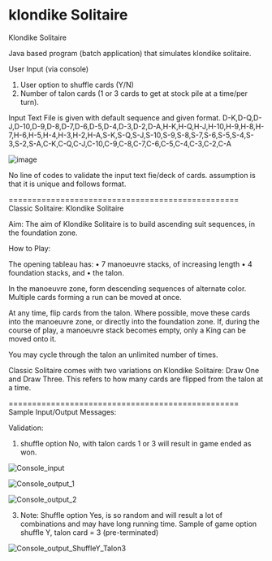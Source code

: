 # klondike Solitaire
Klondike Solitaire

Java based program (batch application) that simulates klondike solitaire.

User Input (via console)
1. User option to shuffle cards (Y/N)
2. Number of talon cards (1 or 3 cards to get at stock pile at a time/per turn).

Input Text File is given with default sequence and given format.
D-K,D-Q,D-J,D-10,D-9,D-8,D-7,D-6,D-5,D-4,D-3,D-2,D-A,H-K,H-Q,H-J,H-10,H-9,H-8,H-7,H-6,H-5,H-4,H-3,H-2,H-A,S-K,S-Q,S-J,S-10,S-9,S-8,S-7,S-6,S-5,S-4,S-3,S-2,S-A,C-K,C-Q,C-J,C-10,C-9,C-8,C-7,C-6,C-5,C-4,C-3,C-2,C-A

![image](https://github.com/user-attachments/assets/3625ea6b-4cef-46d8-ac50-c1bc6d8c38ce)

No line of codes to validate the input text fie/deck of cards. assumption is that it is unique and follows format.

=================================================
Classic Solitaire: Klondike Solitaire

Aim:
The aim of Klondike Solitaire is to build ascending suit sequences, in the foundation zone.

How to Play:

The opening tableau has:
•	7 manoeuvre stacks, of increasing length 
•	4 foundation stacks, and 
•	the talon. 

In the manoeuvre zone, form descending sequences of alternate color. Multiple cards forming a run can be moved at once.

At any time, flip cards from the talon. Where possible, move these cards into the manoeuvre zone, or directly into the foundation zone. If, during the course of play, a manoeuvre stack becomes empty, only a King can be moved onto it.

You may cycle through the talon an unlimited number of times.

Classic Solitaire comes with two variations on Klondike Solitaire: Draw One and Draw Three. This refers to how many cards are flipped from the talon at a time.

=================================================
Sample Input/Output Messages:

Validation:
1. shuffle option No, with talon cards 1 or 3 will result in game ended as won.
   
![Console_input](https://github.com/user-attachments/assets/299d707e-8eff-4f54-84c1-cba4f79c91b5)

![Console_output_1](https://github.com/user-attachments/assets/b740ef2b-64ee-46fe-b803-fe534c80fb12)

![Console_output_2](https://github.com/user-attachments/assets/7ef728cc-6c7b-4f3f-a8f7-16b5ce061b1f)

3. Note:  Shuffle option Yes, is so random and will result a lot of combinations and may have long running time.
Sample of game option shuffle Y, talon card = 3 (pre-terminated)

![Console_output_ShuffleY_Talon3](https://github.com/user-attachments/assets/8d535a0b-e338-4ea1-a495-bf8c4ed1f656)

